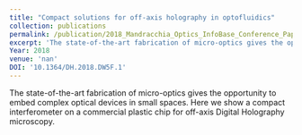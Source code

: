 ```yaml
---
title: "Compact solutions for off-axis holography in optofluidics"
collection: publications
permalink: /publication/2018_Mandracchia_Optics_InfoBase_Conference_Papers
excerpt: 'The state-of-the-art fabrication of micro-optics gives the opportunity to embed complex optical devices in small spaces. Here we show a compact interferometer on a commercial plastic chip for off-axis Digital Holography microscopy.'
Year: 2018
venue: 'nan'
DOI: '10.1364/DH.2018.DW5F.1'
---
```

The state-of-the-art fabrication of micro-optics gives the opportunity to embed complex optical devices in small spaces. Here we show a compact interferometer on a commercial plastic chip for off-axis Digital Holography microscopy.
